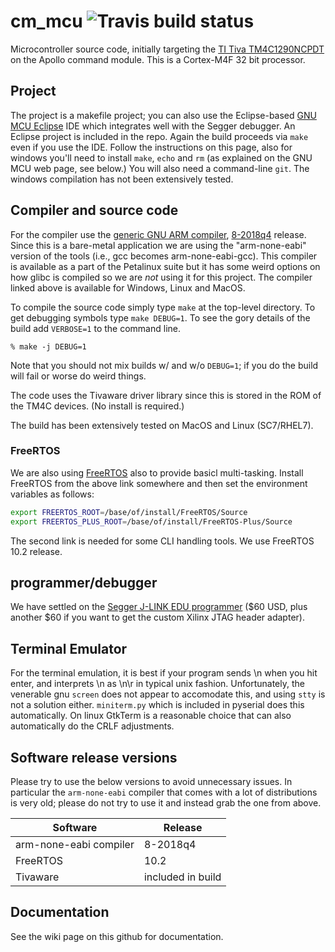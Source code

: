 # cm_mcu ![Travis build status](https://travis-ci.org/apollo-lhc/cm_mcu.svg?branch=master)
Microcontroller source code, initially targeting the [TI Tiva TM4C1290NCPDT](https://www.ti.com/product/TM4C1290NCPDT) on the Apollo command module. This is a Cortex-M4F 32 bit processor.

## Project
The project is a makefile project; you can also use the Eclipse-based [GNU MCU Eclipse](https://gnu-mcu-eclipse.github.io) IDE which integrates well with the Segger debugger. An Eclipse project is included in the repo. Again the build proceeds via `make` even if you use the IDE.  Follow the instructions on this page, also for windows you'll need to install `make`, `echo` and `rm` (as explained on the GNU MCU web page, see below.) You will also need a command-line `git`. The windows compilation has not been extensively tested.
## Compiler and source code
For the compiler use the [generic GNU ARM compiler](https://developer.arm.com/open-source/gnu-toolchain/gnu-rm), [8-2018q4](https://launchpad.net/gcc-arm-embedded/+announcement/15181) release. Since this is a bare-metal application we are using the "arm-none-eabi" version of the tools (i.e., gcc becomes arm-none-eabi-gcc). This compiler is available as a part of the Petalinux suite but it has some weird options on how glibc is compiled so we are _not_ using it for this project.  The compiler linked above is available for Windows, Linux and MacOS. 

To compile the source code simply type `make` at the top-level directory. To get debugging symbols type `make DEBUG=1`. To see the gory details of the build add `VERBOSE=1` to the command line.
```
% make -j DEBUG=1
```
Note that you should not mix builds w/ and w/o `DEBUG=1`; if you do the build will fail or worse do weird things.

The code uses the Tivaware driver library since this is stored in the ROM of the TM4C devices. (No install is required.)

The build has been extensively tested on MacOS and Linux (SC7/RHEL7).

### FreeRTOS
We are also using [FreeRTOS](https://freertos.org) also to provide basicl multi-tasking. Install FreeRTOS from the above link somewhere and then set the environment variables as follows:
```bash
export FREERTOS_ROOT=/base/of/install/FreeRTOS/Source
export FREERTOS_PLUS_ROOT=/base/of/install/FreeRTOS-Plus/Source
```
The second link is needed for some CLI handling tools.  We use FreeRTOS 10.2 release.

## programmer/debugger
We have settled on the [Segger J-LINK EDU programmer](https://www.segger.com) ($60 USD, plus another $60 if you want to get the custom Xilinx JTAG header adapter). 


## Terminal Emulator
For the terminal emulation, it is best if your program sends \n when you hit enter, and interprets \n as \n\r in typical unix fashion. 
Unfortunately, the venerable gnu `screen` does not appear to accomodate this, and using `stty` is not a solution either. `miniterm.py` which is included in pyserial does this automatically. On linux GtkTerm is a reasonable choice that can also automatically do the CRLF adjustments. 

## Software release versions
Please try to use the below versions to avoid unnecessary issues. In particular the `arm-none-eabi` compiler that comes with a lot of distributions is very old; please do not try to use it and instead grab the one from above. 

| Software | Release | 
|----------|---------|
| arm-none-eabi compiler | 8-2018q4 | 
| FreeRTOS | 10.2 | 
| Tivaware | included in build|

## Documentation
See the wiki page on this github for documentation.
